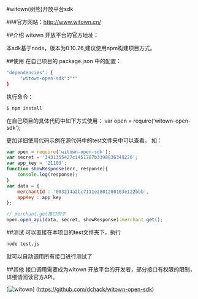 #witown(树熊)开放平台sdk

###官方网站：http://www.witown.cn/

##介绍
witown 开放平台的官方地址：

本sdk基于node，版本为0.10.26,建议使用npm构建项目方式。

##使用
在自己项目的 package.json 中的配置：
```bash
"dependencies": {
     "witown-open-sdk":"*"
}
```

执行命令：

```bash
$ npm install
```

在自己项目的具体代码中如下方式使用：
var open = require('witown-open-sdk');

更加详细使用代码示例在源代码中的test文件夹中可以查看。
如：
```js
var open = require('witown-open-sdk');
var secret = '3431355427c1451787b3398836349226';
var app_key = '21103';
function showResponse(err, response){
    console.log(response);
}
var data = {
    merchantId : '003214a2bc7111e2801200163e122bbb',
    appKey : app_key
};

// merchant.get接口例子
open.open_api(data, secret, showResponse).merchant.get();
```
##测试
可以直接在本项目的test文件夹下，执行
```bash
node test.js
```
就可以自动调用所有接口进行测试了

##其他
接口调用需要成为witown 开放平台的开发者，部分接口有权限的限制，详细请阅读官方API。

[![witown](http://t1.qpic.cn/mblogpic/b0ca4980c5d10cf867a8/2000.jpg)]
(https://github.com/dchack/witown-open-sdk)
